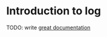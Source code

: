 # Introduction to log

TODO: write [great documentation](http://jacobian.org/writing/what-to-write/)
